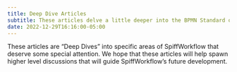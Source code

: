 ```yaml
---
title: Deep Dive Articles
subtitle: These articles delve a little deeper into the BPMN Standard or provide technical details on complex implementations.
date: 2022-12-29T16:16:00-05:00
---
```

These articles are “Deep Dives” into specific areas of SpiffWorkflow that deserve some special attention. We hope that these articles will help spawn higher level discussions that will guide SpiffWorkflow’s future development. 
